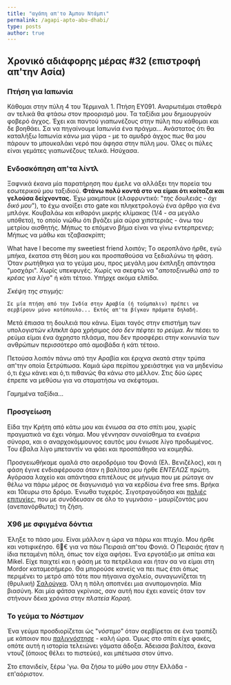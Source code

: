 ```yaml
---
title: "αγάπη απ'το Άμπου Ντάμπι"
permalink: /agapi-apto-abu-dhabi/
type: posts
author: true
---
```


## Χρονικό αδιάφορης μέρας #32 (επιστροφή απ'την Ασία)

### Πτήση για Ιαπωνία

Κάθομαι στην πύλη 4 του Τέρμιναλ 1. Πτήση EY091. Αναρωτιέμαι σταθερά αν τελικά θα φτάσω στον προορισμό μου. Τα ταξίδια μου δημιουργούν φοβερό άγχος. Έχει και παντού γιαπωνέζους στην πύλη που κάθομαι και δε βοηθάει. Σα να πηγαίνουμε Ιαπωνία ένα πράγμα... Ανάστατος ότι θα καταλήξω Ιαπωνία κάνω μια γύρα - με το αμυδρό άγχος πως θα μου πάρουν το μπουκαλάκι νερό που άφησα στην πύλη μου. Όλες οι πύλες είναι γεμάτες γιαπωνέζους τελικά. Ησύχασα.

### Ενδοσκόπηση απ'τα λίντλ

Ξαφνικά έκανα μία παρατήρηση που έμελε να αλλάξει την πορεία του εσωτερικού μου ταξιδιού. **Φτάνω πολύ κοντά στο να είμαι ότι κοίταζα και γελούσα δείχνοντας.** Έχω μακμπουκ (ελαφρυντικό: "*της δουλειάς - όχι δικό μου*"), το έχω ανοίξει στο gate και πληκετρολογώ ένα άρθρο για ένα μπλόγκ. Κουβαλάω και κιθαρόνι μικρής κλίμακας (1/4 - σα μεγάλο υπόθετο), το οποίο νιώθω ότι βγάζει μία αύρα χιπστεριάς - άνω του μετρίου αισθητής. Μήπως το επόμενο βήμα είναι να γίνω εντερπρενερ; Μήπως να μάθω και τζαβασκρίπτ;

What have I become my sweetiest friend λοιπόν; Τo αεροπλάνο ήρθε, εγώ μπήκα, έκατσα στη θέση μου και προσπαθούσα να ξεδιαλύνω τη φάση. Όταν ρωτήθηκα για το γεύμα μου, προς μεγάλη μου έκπληξη απάντησα "μοσχάρι". Χωρίς υπεκφυγές. Χωρίς να σκεφτώ να "*αποτοξινωθώ από το κρέας για λίγο*" ή κάτι τέτοιο. Υπήρχε ακόμα ελπίδα.

*Σκέψη της στιγμής:*

```
Σε μία πτήση από την Ινδία στην Αραβία (ή τούμπαλιν) πρέπει να σερβίρουν μόνο κοτόπουλο... Εκτός απ'τα βίγκαν πράματα δηλαδή.
```

Μετά έπιασα τη δουλειά που κάνω. Είμαι ταγός στην επιστήμη των υπολογιστών *κλπκλπ* άρα χρήσιμος *όσο δεν πέφτει το ρεύμα*. Αν πέσει το ρεύμα είμαι ένα άχρηστο πλάσμα, που δεν προσφέρει στην κοινωνία των ανθρώπων περισσότερο από αμοιβάδα ή κάτι τέτοιο.

Πετούσα λοιπόν πάνω από την Αραβία και έριχνα σκατά στην τρύπα απ'την οποία ξετρύπωσα. Καμιά ώρα περίπου χρειάστηκε για να μηδενίσω ό,τι έχω κάνει και ό,τι πιθανώς θα κάνω στο μέλλον. Στις δύο ώρες έπρεπε να μεθύσω για να σταματήσω να σκέφτομαι.

Γαμημένα ταξίδια...



### Προσγείωση

Είδα την Κρήτη από κάτω μου και ένιωσα σα στο σπίτι μου, χωρίς πραγματικά να έχει νόημα. Μου γέννησαν συναίσθημα τα εναέρια σύνορα, και ο αναρχοκόμμουνος εαυτός μου ένιωσε λίγο προδωμένος. Του έβαλα λίγο μπεταντίν να φάει και προσπάθησα να κοιμηθώ.

Προσγειωθήκαμε ομαλά στο αεροδρόμιο του Φονιά (Ελ. Βενιζέλος), και η φάση έγινε ενδιαφέρουσα όταν η βαλίτσα μου ήρθε *ΕΝΤΕΛΩΣ* πρώτη. Αγόρασα λαχείο και απάντησα επιτέλους σε μήνυμα που με ρώταγε αν θέλω να πάρω μέρος σε διαγωνισμό για να κερδίσω ένα free sms. Βρήκα και 10ευρω στο δρόμο. Ένιωθα τυχερός. Σιγοτραγούδησα και [παλιές επιτυχίες](https://www.youtube.com/watch?v=bqqLXapEcUY), που με συνόδευσαν σε όλο το γυμνάσιο - μαυρίζοντάς μου (ανεπανόρθωτα;) τη ζήση.


### Χ96 με σφιγμένα δόντια

Έληξε το πάσο μου. Είναι μάλλον η ώρα να πάρω και πτυχίο. Μου ήρθε και νοτιφικέησο. 6€ για να πάω Πειραιά απ'του Φονιά.
Ο Πειραιάς ήταν η ίδια πεταμένη πόλη, όπως τον είχα αφήσει. Ένα εργοτάξιο με σπίτια και Mikel. Είχε παιχτεί και η φάση με τα πετρέλαια και ήταν σα να είμαι στη Mordor καταμεσήμερο. Θα μπορούσε κανείς να πει πως έτσι όπως περιμένει το μετρό από τότε που πήγαινα σχολείο, συναγωνίζεται τη (θρυλική) [Σαλούγκα](http://www.youtube.com/watch?v=83_DjH1i-fY). Όλη η πόλη αποπνέει μια ανυπομονησία. Μία βιασύνη. Και μία φάτσα γκρίνιας, σαν αυτή που έχει κανείς όταν τον στήνουν δέκα χρόνια στην *πλατεία Κοραή*.

### Το γεύμα το *Νόστιμον*

Ένα γεύμα προσδιορίζεται ώς "*νόστιμο*" όταν σερβίρεται σε ένα τραπέζι με κάποιον που [*παλιννόστησε*](https://el.wiktionary.org/wiki/%CF%80%CE%B1%CE%BB%CE%B9%CE%BD%CE%BD%CF%8C%CF%83%CF%84%CE%B7%CF%83%CE%B7) - καλή ώρα. Όμως στο σπίτι είχε φακές, οπότε αυτή η ιστορία τελειώνει γάματα άδοξα. Άδειασα βαλίτσα, έκανα ντουζ (όποιος θέλει το πιστεύει), και μπέτωσα στον ύπνο.

Στο επανιδείν, ξέρω 'γω. Θα ζήσω το μύθο μου στην Ελλάδα - επ'αόριστον.
